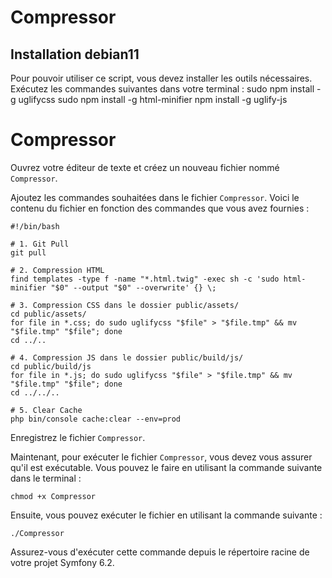 # Compressor

## Installation debian11

Pour pouvoir utiliser ce script, vous devez installer les outils nécessaires. Exécutez les commandes suivantes dans votre terminal :
sudo npm install -g uglifycss
sudo npm install -g html-minifier
npm install -g uglify-js




<h1>Compressor</h1>

<p>Ouvrez votre éditeur de texte et créez un nouveau fichier nommé <code>Compressor</code>.</p>

<p>Ajoutez les commandes souhaitées dans le fichier <code>Compressor</code>. Voici le contenu du fichier en fonction des commandes que vous avez fournies :</p>

<pre><code>#!/bin/bash

# 1. Git Pull
git pull

# 2. Compression HTML
find templates -type f -name "*.html.twig" -exec sh -c 'sudo html-minifier "$0" --output "$0" --overwrite' {} \;

# 3. Compression CSS dans le dossier public/assets/
cd public/assets/
for file in *.css; do sudo uglifycss "$file" > "$file.tmp" &amp;&amp; mv "$file.tmp" "$file"; done
cd ../..

# 4. Compression JS dans le dossier public/build/js/
cd public/build/js
for file in *.js; do sudo uglifycss "$file" > "$file.tmp" &amp;&amp; mv "$file.tmp" "$file"; done
cd ../../..

# 5. Clear Cache
php bin/console cache:clear --env=prod
</code></pre>

<p>Enregistrez le fichier <code>Compressor</code>.</p>

<p>Maintenant, pour exécuter le fichier <code>Compressor</code>, vous devez vous assurer qu'il est exécutable. Vous pouvez le faire en utilisant la commande suivante dans le terminal :</p>

<pre><code>chmod +x Compressor</code></pre>

<p>Ensuite, vous pouvez exécuter le fichier en utilisant la commande suivante :</p>

<pre><code>./Compressor</code></pre>

<p>Assurez-vous d'exécuter cette commande depuis le répertoire racine de votre projet Symfony 6.2.</p>

